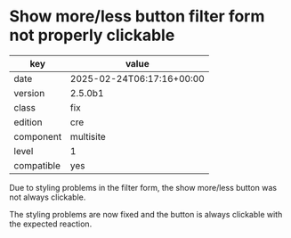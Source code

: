 [//]: # (werk v2)
# Show more/less button filter form not properly clickable

key        | value
---------- | ---
date       | 2025-02-24T06:17:16+00:00
version    | 2.5.0b1
class      | fix
edition    | cre
component  | multisite
level      | 1
compatible | yes

Due to styling problems in the filter form, the show more/less button was not always clickable.

The styling problems are now fixed and the button is always clickable with the expected reaction.
